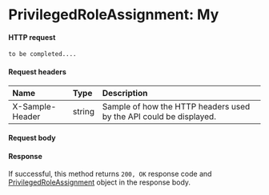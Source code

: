 # PrivilegedRoleAssignment: My


#### HTTP request
```http
to be completed....
```
#### Request headers
| Name       | Type | Description|
|:---------------|:--------|:----------|
| X-Sample-Header  | string  | Sample of how the HTTP headers used by the API could be displayed.|

#### Request body

#### Response
If successful, this method returns `200, OK` response code and [PrivilegedRoleAssignment](../resources/privilegedroleassignment.md) object in the response body.
